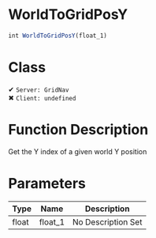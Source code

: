 # WorldToGridPosY
```js	
int WorldToGridPosY(float_1)
```
# Class
✔ `Server: GridNav`  
✖ `Client: undefined`  

# Function Description
Get the Y index of a given world Y position
# Parameters
Type|Name|Description
--|--|--
float|float_1|No Description Set
